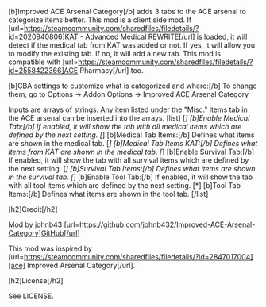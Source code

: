 [b]Improved ACE Arsenal Category[/b] adds 3 tabs to the ACE arsenal to categorize items better. This mod is a client side mod.
If [url=https://steamcommunity.com/sharedfiles/filedetails/?id=2020940806]KAT - Advanced Medical REWRITE[/url] is loaded, it will detect if the medical tab from KAT was added or not. If yes, it will allow you to modify the existing tab. If no, it will add a new tab.
This mod is compatible with [url=https://steamcommunity.com/sharedfiles/filedetails/?id=2558422366]ACE Pharmacy[/url] too.

[b]CBA settings to customize what is categorized and where:[/b] To change them, go to Options -> Addon Options -> Improved ACE Arsenal Category

Inputs are arrays of strings. Any item listed under the "Misc." items tab in the ACE arsenal can be inserted into the arrays.
[list]
[*] [b]Enable Medical Tab:[/b] If enabled, it will show the tab with all medical items which are defined by the next setting.
[*] [b]Medical Tab Items:[/b] Defines what items are shown in the medical tab.
[*] [b]Medical Tab Items KAT:[/b] Defines what items from KAT are shown in the medical tab.
[*] [b]Enable Survival Tab:[/b] If enabled, it will show the tab with all survival items which are defined by the next setting.
[*] [b]Survival Tab Items:[/b] Defines what items are shown in the survival tab.
[*] [b]Enable Tool Tab:[/b] If enabled, it will show the tab with all tool items which are defined by the next setting.
[*] [b]Tool Tab Items:[/b] Defines what items are shown in the tool tab.
[/list]

[h2]Credit[/h2]

Mod by johnb43
[url=https://github.com/johnb432/Improved-ACE-Arsenal-Category]GitHub[/url]

This mod was inspired by [url=https://steamcommunity.com/sharedfiles/filedetails/?id=2847017004][ace] Improved Arsenal Category[/url].

[h2]License[/h2]

See LICENSE.
